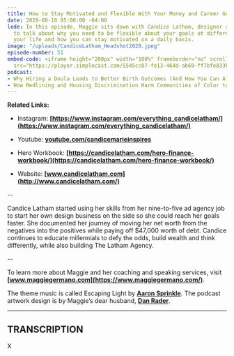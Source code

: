 ```yaml
---
title: How to Stay Motivated and Flexible With Your Money and Career Goals
date: 2020-08-10 05:00:00 -04:00
lede: In this episode, Maggie sits down with Candice Latham, designer and money educator,
  to talk about why you need to be flexible about your goals at different times in
  your life and how you can stay motivated on a daily basis.
image: "/uploads/CandiceLatham_Headshot2020.jpeg"
episode-number: 51
embed-code: <iframe height="200px" width="100%" frameborder="no" scrolling="no" seamless
  src="https://player.simplecast.com/5545cc07-fe13-464d-ab69-ff7bfe833b75?dark=false"></iframe>
podcast:
- Why Hiring a Doula Leads to Better Birth Outcomes (And How You Can Afford One)
- How Redlining and Housing Discrimination Harm Communities of Color to This Day
---
```


**Related Links:**

* Instagram: **[https://www.instagram.com/everything_candicelatham/](https://www.instagram.com/everything_candicelatham/)**

* Youtube: **[youtube.com/candicemarieinspires](http://youtube.com/candicemarieinspires)**

* Hero Workbook: **[https://candicelatham.com/hero-finance-workbook/](https://candicelatham.com/hero-finance-workbook/)**

* Website: **[www.candicelatham.com](http://www.candicelatham.com/)**

--

Candice Latham started using her skills from her nine-to-five ad agency job to start her own design business on the side so she could reach her goals faster. She documented her journey of moving her net worth from the negatives into the positives while paying off $47,000 worth of debt. Candice continues to educate millennials to defy the odds, build wealth and think differently, while also building The Latham Agency.

--

To learn more about Maggie and her coaching and speaking services, visit **[www.maggiegermano.com](https://www.maggiegermano.com/)**.

The theme music is called Escaping Light by **[Aaron Sprinkle](http://aaronsprinklemusic.com/)**. The podcast artwork design is by Maggie’s dear husband, **[Dan Rader](https://danrdesign.com/)**.

---

## TRANSCRIPTION

X